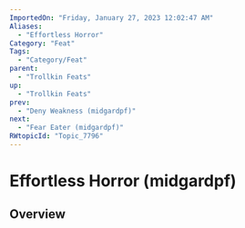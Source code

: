 ```yaml
---
ImportedOn: "Friday, January 27, 2023 12:02:47 AM"
Aliases:
  - "Effortless Horror"
Category: "Feat"
Tags:
  - "Category/Feat"
parent:
  - "Trollkin Feats"
up:
  - "Trollkin Feats"
prev:
  - "Deny Weakness (midgardpf)"
next:
  - "Fear Eater (midgardpf)"
RWtopicId: "Topic_7796"
---
```

# Effortless Horror (midgardpf)
## Overview
